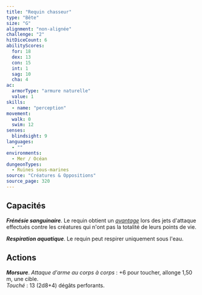 ```yaml
---
title: "Requin chasseur"
type: "Bête"
size: "G"
alignment: "non-alignée"
challenge: "2"
hitDiceCount: 6
abilityScores:
  for: 18
  dex: 13
  con: 15
  int: 1
  sag: 10
  cha: 4
ac: 
  armorType: "armure naturelle"
  value: 1
skills: 
  - name: "perception"
movement: 
  walk: 0
  swim: 12
senses: 
  blindsight: 9
languages: 
  - ""
environments:
  - Mer / Océan
dungeonTypes:
  - Ruines sous-marines
source: "Créatures & Oppositions"
source_page: 320
---
```

## Capacités
_**Frénésie sanguinaire**_. Le requin obtient un [_avantage_](/utiliser-les-caracteristiques/#avantage-et-desavantage) lors des jets d'attaque effectués contre les créatures qui n'ont pas la totalité de leurs points de vie.

_**Respiration aquatique**_. Le requin peut respirer uniquement sous l'eau.

## Actions
_**Morsure**_. _Attaque d'arme au corps à corps_ : +6 pour toucher, allonge 1,50 m, une cible.  
_Touché_ : 13 (2d8+4) dégâts perforants.
